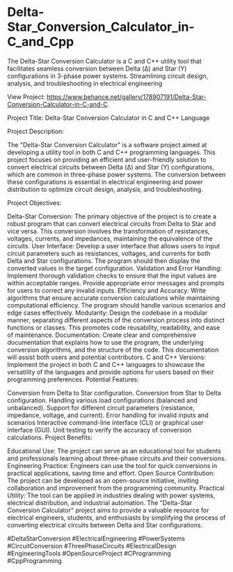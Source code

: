 # Delta-Star_Conversion_Calculator_in-C_and_Cpp
The Delta-Star Conversion Calculator is a C and C++ utility tool that facilitates seamless conversion between Delta (Δ) and Star (Y) configurations in 3-phase power systems. Streamlining circuit design, analysis, and troubleshooting in electrical engineering

View Project: https://www.behance.net/gallery/178907191/Delta-Star-Conversion-Calculator-in-C-and-C


Project Title: Delta-Star Conversion Calculator in C and C++ Language

Project Description:

The "Delta-Star Conversion Calculator" is a software project aimed at developing a utility tool in both C and C++ programming languages. This project focuses on providing an efficient and user-friendly solution to convert electrical circuits between Delta (Δ) and Star (Y) configurations, which are common in three-phase power systems. The conversion between these configurations is essential in electrical engineering and power distribution to optimize circuit design, analysis, and troubleshooting.

Project Objectives:

Delta-Star Conversion: The primary objective of the project is to create a robust program that can convert electrical circuits from Delta to Star and vice versa. This conversion involves the transformation of resistances, voltages, currents, and impedances, maintaining the equivalence of the circuits.
User Interface: Develop a user interface that allows users to input circuit parameters such as resistances, voltages, and currents for both Delta and Star configurations. The program should then display the converted values in the target configuration.
Validation and Error Handling: Implement thorough validation checks to ensure that the input values are within acceptable ranges. Provide appropriate error messages and prompts for users to correct any invalid inputs.
Efficiency and Accuracy: Write algorithms that ensure accurate conversion calculations while maintaining computational efficiency. The program should handle various scenarios and edge cases effectively.
Modularity: Design the codebase in a modular manner, separating different aspects of the conversion process into distinct functions or classes. This promotes code reusability, readability, and ease of maintenance.
Documentation: Create clear and comprehensive documentation that explains how to use the program, the underlying conversion algorithms, and the structure of the code. This documentation will assist both users and potential contributors.
C and C++ Versions: Implement the project in both C and C++ languages to showcase the versatility of the languages and provide options for users based on their programming preferences.
Potential Features:

Conversion from Delta to Star configuration.
Conversion from Star to Delta configuration.
Handling various load configurations (balanced and unbalanced).
Support for different circuit parameters (resistance, impedance, voltage, and current).
Error handling for invalid inputs and scenarios
Interactive command-line interface (CLI) or graphical user interface (GUI).
Unit testing to verify the accuracy of conversion calculations.
Project Benefits:

Educational Use: The project can serve as an educational tool for students and professionals learning about three-phase circuits and their conversions.
Engineering Practice: Engineers can use the tool for quick conversions in practical applications, saving time and effort.
Open Source Contribution: The project can be developed as an open-source initiative, inviting collaboration and improvement from the programming community.
Practical Utility: The tool can be applied in industries dealing with power systems, electrical distribution, and industrial automation.
The "Delta-Star Conversion Calculator" project aims to provide a valuable resource for electrical engineers, students, and enthusiasts by simplifying the process of converting electrical circuits between Delta and Star configurations.

#DeltaStarConversion #ElectricalEngineering #PowerSystems #CircuitConversion #ThreePhaseCircuits #ElectricalDesign #EngineeringTools #OpenSourceProject #CProgramming #CppProgramming
